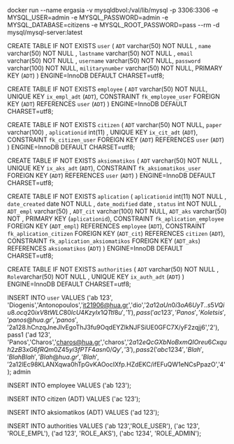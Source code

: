 docker run --name ergasia -v mysqldbvol:/val/lib/mysql -p 3306:3306 -e MYSQL_USER=admin -e MYSQL_PASSWORD=admin -e MYSQL_DATABASE=citizens -e MYSQL_ROOT_PASSWORD=pass --rm -d mysql/mysql-server:latest

CREATE TABLE IF NOT EXISTS `user` (
`ADT` varchar(50) NOT NULL ,
`name` varchar(50) NOT NULL ,
`lastname` varchar(50) NOT NULL ,
`email` varchar(50) NOT NULL ,
`username` varchar(50) NOT NULL,
`password` varchar(100) NOT NULL,
`militarynumber` varchar(50) NOT NULL,
PRIMARY KEY (`ADT`)
) ENGINE=InnoDB DEFAULT CHARSET=utf8;


CREATE TABLE IF NOT EXISTS `employee` (
`ADT` varchar(50) NOT NULL,
UNIQUE KEY `ix_empl_adt` (`ADT`),
CONSTRAINT `fk_employee_user` FOREIGN KEY (`ADT`) REFERENCES `user` (`ADT`)
) ENGINE=InnoDB DEFAULT CHARSET=utf8;

CREATE TABLE IF NOT EXISTS `citizen` (
`ADT` varchar(50) NOT NULL,
`paper` varchar(100)  ,
`aplicationid` int(11) ,
UNIQUE KEY `ix_cit_adt` (`ADT`),
CONSTRAINT `fk_citizen_user` FOREIGN KEY (`ADT`) REFERENCES `user` (`ADT`)
) ENGINE=InnoDB DEFAULT CHARSET=utf8;

CREATE TABLE IF NOT EXISTS `aksiomatikos` (
`ADT` varchar(50) NOT NULL ,
UNIQUE KEY `ix_aks_adt` (`ADT`),
CONSTRAINT `fk_aksiomatikos_user` FOREIGN KEY (`ADT`) REFERENCES `user` (`ADT`)
) ENGINE=InnoDB DEFAULT CHARSET=utf8;

CREATE TABLE IF NOT EXISTS `aplication` (
`aplicationid` int(11) NOT NULL ,
`date_created` date NOT NULL ,
`date_modified` date ,
`status` int NOT NULL ,
`ADT_empl` varchar(50) ,
`ADT_cit` varchar(100) NOT NULL,
`ADT_aks` varchar(50) NOT ,
PRIMARY KEY (`aplicationid`),
CONSTRAINT `fk_aplication_employee` FOREIGN KEY (`ADT_empl`) REFERENCES `employee` (`ADT`),
CONSTRAINT `fk_aplication_citizen` FOREIGN KEY (`ADT_cit`) REFERENCES `citizen` (`ADT`),
CONSTRAINT `fk_aplication_aksiomatikos` FOREIGN KEY (`ADT_aks`) REFERENCES `aksiomatikos` (`ADT`)
) ENGINE=InnoDB DEFAULT CHARSET=utf8;


CREATE TABLE IF NOT EXISTS `authorities` (
`ADT` varchar(50) NOT NULL ,
`Role`varchar(50) NOT NULL ,
UNIQUE KEY `ix_auth_adt` (`ADT`)
) ENGINE=InnoDB DEFAULT CHARSET=utf8;

INSERT INTO `user` VALUES
('ab 123', 'Diogenis','Antonopoulos','it21906@hua.gr','dio','$2a$12$aUn0i3oA6UyT..s5VQiu8.ocq20ixV8tWLC80lcU4KzyIx1QTtI8u','1'), pass
('ac 123', 'Panos','Koletsis','panos@hua.gr','panos','$2a$12$8.hCnzqJneJIvEgoThJ3fu9OqdEYZlkNJFSiUE0GFC7X/yF2zqjj6','2'),        pass1
('ad 123', 'Panos','Charos','charos@hua.gr','charos','$2a$12$eQcGXbNoBxmQIOreu6Cxquh2zB3xG6fRQm0Z45yi3fPTF4asn0/Qy','3'),        pass2
('abc 1234', 'Blah','BlahBlah','Blah@hua.gr','Blah','$2a$12$lEc98KLANXqwa0hTpGvKAOocIXfp.HZdEKC/ifEFuQW1eNCsPpazO','4');         admin

INSERT INTO employee VALUES
('ab 123');


INSERT INTO citizen (ADT) VALUES
('ac 123');

INSERT INTO aksiomatikos (ADT) VALUES
('ad 123');

INSERT INTO authorities VALUES
('ab 123','ROLE_USER'),
('ac 123', 'ROLE_EMPL'),
('ad 123', 'ROLE_AKS'),
('abc 1234', 'ROLE_ADMIN');
